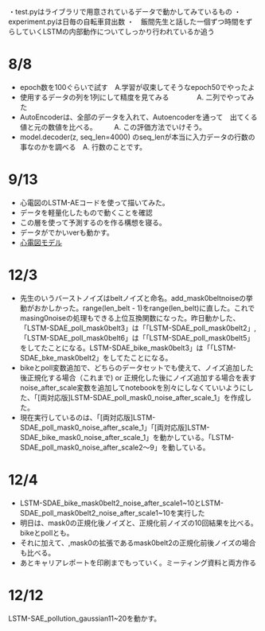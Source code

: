 ・test.pyはライブラリで用意されているデータで動かしてみているもの 
・experiment.pyは日毎の自転車貸出数
・　飯間先生と話した一個ずつ時間をずらしていくLSTMの内部動作についてしっかり行われているか追う
# 8/8  
- epoch数を100ぐらいで試す　A.学習が収束してそうなepoch50でやったよ
- 使用するデータの列を1列にして精度を見てみる　　　　A. 二列でやってみた
- AutoEncoderは、全部のデータを入れて、Autoencoderを通って　出てくる値と元の数値を比べる。　　　A. この評価方法でいけそう。
- model.decoder(z, seq_len=4000) のseq_lenが本当に入力データの行数の事なのかを調べる　A. 行数のことです。

# 9/13
- 心電図のLSTM-AEコードを使って描いてみた。
- データを軽量化したもので動くことを確認
- この層を使って予測するのを作る構想を寝る。
- データがでかいverも動かす。
- [心電図モデル](https://curiousily.com/posts/time-series-anomaly-detection-using-lstm-autoencoder-with-pytorch-in-python/)

# 12/3
- 先生のいうバーストノイズはbeltノイズと命名。add_mask0beltnoiseの挙動がおかしかった。range(len_belt - 1)をrange(len_belt)に直した。これでmasing0noiseの処理もできる上位互換関数になった。昨日動かした、「LSTM-SDAE_poll_mask0belt3」は「「LSTM-SDAE_poll_mask0belt2」, 「LSTM-SDAE_poll_mask0belt6」は「「LSTM-SDAE_poll_mask0belt5」をしてたことになる。LSTM-SDAE_bike_mask0belt3」は「「LSTM-SDAE_bke_mask0belt2」をしてたことになる。
- bikeとpoll変数追加で、どちらのデータセットでも使えて、ノイズ追加した後正規化する場合（これまで) or 正規化した後にノイズ追加する場合を表すnoise_after_scale変数を追加してnotebookを別々にしなくていいようにした、「[両対応版]LSTM-SDAE_poll_mask0_noise_after_scale_1」を作成した。
- 現在実行しているのは、「[両対応版]LSTM-SDAE_poll_mask0_noise_after_scale_1」「[両対応版]LSTM-SDAE_bike_mask0_noise_after_scale_1」を動かしている。「LSTM-SDAE_poll_mask0_noise_after_scale2～9」を動している。
# 12/4
- LSTM-SDAE_bike_mask0belt2_noise_after_scale1~10とLSTM-SDAE_poll_mask0belt2_noise_after_scale1~10を実行した
- 明日は、mask0の正規化後ノイズと、正規化前ノイズの10回結果を比べる。bikeとpollとも。
- それに加えて、,mask0の拡張であるmask0belt2の正規化前後ノイズの場合も比べる。
- あとキャリアレポートを印刷までもっていく。ミーティング資料と両方作る
# 12/12
LSTM-SAE_pollution_gaussian11~20を動かす。
